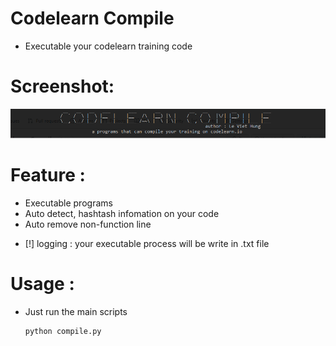 # Codelearn Compile
* Executable your codelearn training code
# Screenshot:
![Screen shot](https://raw.githubusercontent.com/netrotion/Codelearn-compile/main/assets/screenshot.png)
# Feature :
  + Executable programs
  + Auto detect, hashtash infomation on your code
  + Auto remove non-function line
- [!] logging : your executable process will be write in <filename>.txt file 
# Usage :
- Just run the main scripts
  ```
  python compile.py
  ```
